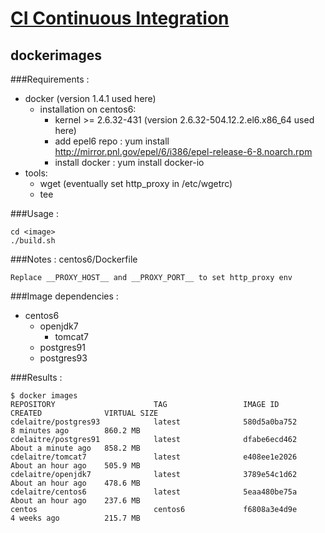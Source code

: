 # [CI Continuous Integration](../README.md)

## dockerimages

###Requirements :
- docker (version 1.4.1 used here)
  - installation on centos6:
    - kernel >= 2.6.32-431 (version 2.6.32-504.12.2.el6.x86_64 used here)
    - add epel6 repo : yum install http://mirror.pnl.gov/epel/6/i386/epel-release-6-8.noarch.rpm
    - install docker : yum install docker-io
- tools:
  - wget (eventually set http_proxy in /etc/wgetrc)
  - tee

###Usage :
```
cd <image>
./build.sh
```

###Notes :
centos6/Dockerfile
```
Replace __PROXY_HOST__ and __PROXY_PORT__ to set http_proxy env
```

###Image dependencies :
- centos6
  - openjdk7
    - tomcat7
  -  postgres91
  -  postgres93

###Results :
```
$ docker images
REPOSITORY                      TAG                 IMAGE ID            CREATED              VIRTUAL SIZE
cdelaitre/postgres93            latest              580d5a0ba752        8 minutes ago        860.2 MB
cdelaitre/postgres91            latest              dfabe6ecd462        About a minute ago   858.2 MB
cdelaitre/tomcat7               latest              e408ee1e2026        About an hour ago    505.9 MB
cdelaitre/openjdk7              latest              3789e54c1d62        About an hour ago    478.6 MB
cdelaitre/centos6               latest              5eaa480be75a        About an hour ago    237.6 MB
centos                          centos6             f6808a3e4d9e        4 weeks ago          215.7 MB
```
